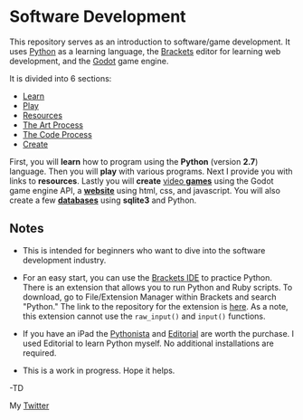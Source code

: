 # Software Development
This repository serves as an introduction to software/game development.
It uses [Python](https://www.python.org) as a learning language, the [Brackets](http://brackets.io) editor for learning web development, and the [Godot](http://www.godotengine.org) game engine.

It is divided into 6 sections:

- [Learn](https://github.com/TutorialDoctor/Software_Development/blob/master/1%20Learn.md)
- [Play](https://github.com/TutorialDoctor/Software_Development/blob/master/2%20Play.md)
- [Resources](https://github.com/TutorialDoctor/Software_Development/blob/master/3%20Resources.md)
- [The Art Process](https://github.com/TutorialDoctor/Software_Development/blob/master/4%20Art%20Process.md)
- [The Code Process](https://github.com/TutorialDoctor/Software_Development/blob/master/5%20Code%20Process.md)
- [Create](https://github.com/TutorialDoctor/Software_Development/blob/master/6%20Create.md)

First, you will **learn** how to program using the **Python** (version **2.7**) language. Then you will **play** with various programs. Next I provide you with links to **resources**. Lastly you will **create** [video **games**](https://github.com/TutorialDoctor/TD-Godot-Games) using the Godot game engine API, a [**website**](https://github.com/TutorialDoctor/Programming-Language-Tutorials/tree/master/Web%20Development) using html, css, and javascript. You will also create a few [**databases**](https://github.com/TutorialDoctor/Programming-Language-Tutorials/tree/master/SQlite-Tutorial) using **sqlite3** and Python.

## Notes
- This is intended for beginners who want to dive into the software development industry.

- For an easy start, you can use the [Brackets IDE](http://brackets.io) to practice Python. There is an extension that allows you to run Python and Ruby scripts. To download, go to File/Extension Manager within Brackets and search "Python."
The link to the repository for the extension is [here](https://github.com/jadbox/brackets-integrated-development). As a note, this extension cannot use the ```raw_input()``` and ```input()``` functions.

- If you have an iPad the [Pythonista](https://itunes.apple.com/app/pythonista/id528579881) and [Editorial](https://itunes.apple.com/us/app/editorial/id673907758?mt=8) are worth the purchase. I used Editorial to learn Python myself. No additional installations are required. 

- This is a work in progress. Hope it helps.


-TD

My [Twitter](https://twitter.com/TutorialDoctor)

